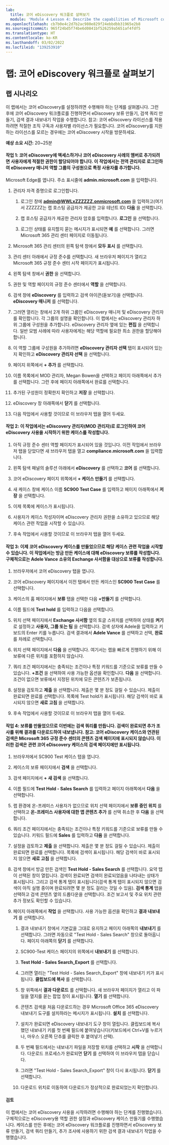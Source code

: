```yaml
---
lab:
  title: 코어 eDiscovery 워크플로 살펴보기
  module: 'Module 4 Lesson 4: Describe the capabilities of Microsoft compliance solutions: Describe the eDiscovery and audit capabilities of Microsoft 365'
ms.openlocfilehash: cb7b0e4c2d7b2ac980e829f24ebbdbb31965e2b8
ms.sourcegitcommit: 965f24bd5f74be6d0841bf526259a5651af4fdf5
ms.translationtype: HT
ms.contentlocale: ko-KR
ms.lasthandoff: 03/02/2022
ms.locfileid: "139253910"
---
```

# <a name="lab-explore-the-core-ediscovery-workflow"></a>랩: 코어 eDiscovery 워크플로 살펴보기

## <a name="lab-scenario"></a>랩 시나리오
이 랩에서는 코어 eDiscovery를 설정하려면 수행해야 하는 단계를 살펴봅니다. 그런 후에 코어 eDiscovery 워크플로를 진행하면서 eDiscovery 보류 만들기, 검색 쿼리 만들기, 검색 결과 내보내기 작업을 수행합니다.  참고:  코어 eDiscovery 라이선스를 적용하려면 적절한 조직 구독과 사용자별 라이선스가 필요합니다. 코어 eDiscovery를 지원하는 라이선스를 모르는 경우에는 코어 eDiscovery 시작을 방문하세요.


**예상 소요 시간:** 20~25분

#### <a name="task-1--to-access-core-ediscovery-or-be-added-as-a-member-of-a-core-ediscovery-case-a-user-must-be-assigned-the-appropriate-permissions-in-this-task-you-as-the-global-admin-will-add-specific-users-as-members-of-the-ediscovery-manager-role-group"></a>작업 1:  코어 eDiscovery에 액세스하거나 코어 eDiscovery 사례의 멤버로 추가되려면 사용자에게 적절한 권한이 할당되어야 합니다. 이 작업에서는 전역 관리자로 로그인하여 eDiscovery 매니저 역할 그룹의 구성원으로 특정 사용자를 추가합니다.

 Microsoft Edge를 엽니다. 주소 표시줄에 **admin.microsoft.com** 을 입력합니다.

1. 관리자 자격 증명으로 로그인합니다.
    1. 로그인 창에 **admin@WWLxZZZZZZ.onmicrosoft.com** 을 입력하고(여기서 ZZZZZZ는 랩 호스팅 공급자가 제공한 고유 테넌트 ID) **다음** 을 선택합니다.
    
    1. 랩 호스팅 공급자가 제공한 관리자 암호를 입력합니다. **로그인** 을 선택합니다.
    1. 로그인 상태를 유지할지 묻는 메시지가 표시되면 **예** 를 선택합니다. 그러면 Microsoft 365 관리 센터 페이지로 이동됩니다.

1. Microsoft 365 관리 센터의 왼쪽 탐색 창에서 **모두 표시** 를 선택합니다.

1. 관리 센터 아래에서 규정 준수를 선택합니다.  새 브라우저 페이지가 열리고 Microsoft 365 규정 준수 센터 시작 페이지가 표시됩니다.  

1. 왼쪽 탐색 창에서 **권한** 을 선택합니다. 

1. 권한 및 역할 페이지의 규정 준수 센터에서 **역할** 을 선택합니다.

1. 검색 창에 **eDiscovery** 를 입력하고 검색 아이콘(돋보기)을 선택합니다.  **eDiscovery 매니저** 를 선택합니다.

1. 그러면 열리는 창에서 2개 하위 그룹인 eDiscovery 매니저 및 eDiscovery 관리자를 확인합니다.  각 그룹의 설명을 확인합니다.  이 랩에서는 eDiscovery 관리자 하위 그룹에 구성원을 추가합니다. eDiscovery 관리자 옆에 있는 **편집** 을 선택합니다.  일반 모범 사례에 따라 사용자에게는 해당 역할에 필요한 최소 권한을 할당해야 합니다.

1. 이 역할 그룹에 구성원을 추가하려면 **eDiscovery 관리자 선택** 탭이 표시되어 있는지 확인하고 **eDiscovery 관리자 선택** 을 선택합니다.

1. 페이지 위쪽에서 **+ 추가** 를 선택합니다.

1. 이름 목록에서 MOD 관리자, Megan Bowen을 선택하고 페이지 아래쪽에서 추가를 선택합니다. 그런 후에 페이지 아래쪽에서 완료를 선택합니다.   

1. 추가된 구성원이 정확한지 확인하고 **저장** 을 선택합니다.

1. eDiscovery 창 아래쪽에서 **닫기** 를 선택합니다.

1. 다음 작업에서 사용할 것이므로 이 브라우저 탭을 열어 두세요.

#### <a name="task-2--in-this-task-you-as-an-ediscovery-administrator-mod-admin-is-an-ediscovery-administrator-will-create-a-case-to-start-using-core-ediscovery"></a>작업 2:  이 작업에서는 eDiscovery 관리자(MOD 관리자)로 로그인하여 코어 eDiscovery 사용을 시작하기 위한 케이스를 작성합니다.

1. 아직 규정 준수 센터 역할 페이지가 표시되어 있을 것입니다. 이전 작업에서 브라우저 탭을 닫았다면 새 브라우저 탭을 열고 **compliance.microsoft.com** 을 입력합니다.

1. 왼쪽 탐색 패널의 솔루션 아래에서 **eDiscovery** 를 선택하고 **코어** 를 선택합니다.

1. 코어 eDiscovery 페이지 위쪽에서 **+ 케이스 만들기** 를 선택합니다.

1. 새 케이스 창에 케이스 이름 **SC900 Test Case** 를 입력하고 페이지 아래쪽에서 **저장** 을 선택합니다.

1. 이제 목록에 케이스가 표시됩니다.

1. 사용자가 케이스 작성자이며 eDiscovery 관리자 권한을 소유하고 있으므로 해당 케이스 관련 작업을 시작할 수 있습니다.  

1. 후속 작업에서 사용할 것이므로 이 브라우저 탭을 열어 두세요.

#### <a name="task-3--now-that-you-have-created-a-core-ediscovery-case-you-can-begin-to-work-with-the-case--in-this-task-you-will-create-an-ediscovery-hold-for-the-case-for-you-just-created--specifically-you-will-crate-a-hold-for-the-the-exchange-mailbox-belonging-to-adele-vance"></a>작업 3:  이제 코어 eDiscovery 케이스를 만들었으므로 해당 케이스 관련 작업을 시작할 수 있습니다.  이 작업에서는 방금 만든 케이스에 대해 eDiscovery 보류를 작성합니다.  구체적으로는 Adele Vance 소유의 Exchange 사서함을 대상으로 보류를 작성합니다.

1. 브라우저에서 코어 eDiscovery 탭을 엽니다.

1. 코어 eDiscovery 페이지에서 이전 탭에서 만든 케이스인 **SC900 Test Case** 를 선택합니다. 

1. 케이스의 홈 페이지에서 **보류** 탭을 선택한 다음 **+만들기** 를 선택합니다.

1. 이름 필드에 **Test hold** 를 입력하고 다음을 선택합니다.

1. 위치 선택 페이지에서 **Exchange 사서함** 옆의 토글 스위치를 선택하여 상태를 **켜기** 로 설정하고 **사용자, 그룹 또는 팀** 을 선택합니다.  검색 상자에 Adele을 입력하고 키보드의 Enter 키를 누릅니다. 검색 결과에서 **Adele Vance** 를 선택하고 선택, **완료** 를 차례로 선택합니다.

1. 위치 선택 페이지에서 **다음** 을 선택합니다.  여기서는 랩을 빠르게 진행하기 위해 이 보류에 다른 위치를 포함하지 않습니다.

1. 쿼리 조건 페이지에서는 충족되는 조건이나 특정 키워드를 기준으로 보류를 만들 수 있습니다. **+조건** 을 선택하여 사용 가능한 옵션을 확인합니다.  **다음** 을 선택합니다. 조건이 없으면 보류에서 지정된 위치에 모든 콘텐츠가 보존됩니다.

1. 설정을 검토하고 **제출** 을 선택합니다. 제출은 몇 분 정도 걸릴 수 있습니다. 제출이 완료되면 완료를 선택합니다.  목록에 Test hold가 표시됩니다.  해당 검색이 바로 표시되지 않으면 **새로 고침** 을 선택합니다.

1. 후속 작업에서 사용할 것이므로 이 브라우저 탭을 열어 두세요.

#### <a name="task-4--with-a-hold-in-place-you-will-create-a-search-query--once-your-search-is-complete-you-will-go-export-and-download-the-results-for-future-investigation---note--searches-associated-with-a-core-ediscovery-case-are-not-listed-on-the-content-search-page-in-the-microsoft-365-compliance-center-these-searches-are-listed-only-on-the-searches-page-of-the-associated-core-ediscovery-case"></a>작업 4:  보류를 만들었으므로 이번에는 검색 쿼리를 만듭니다.  검색이 완료되면 추가 조사를 위해 결과를 다운로드하여 내보냅니다.   참고:  코어 eDiscovery 케이스와 연관된 검색은 Microsoft 365 규정 준수 센터의 콘텐츠 검색 페이지에 표시되지 않습니다. 이러한 검색은 관련 코어 eDiscovery 케이스의 검색 페이지에만 표시됩니다.

1. 브라우저에서 SC900 Test 케이스 탭을 엽니다.

1. 케이스의 보류 페이지에서 **검색** 을 선택합니다.

1. 검색 페이지에서 **+ 새 검색** 을 선택합니다.

1. 이름 필드에 **Test Hold - Sales Search** 를 입력하고 페이지 아래쪽에서 **다음** 을 선택합니다.

1. 랩 환경에 온-프레미스 사용자가 없으므로 위치 선택 페이지에서 **보류 중인 위치** 를 선택하고 **온-프레미스 사용자에 대한 앱 콘텐츠 추가** 를 선택 취소한 후 **다음** 을 선택합니다.

1. 쿼리 조건 페이지에서는 충족되는 조건이나 특정 키워드를 기준으로 보류를 만들 수 있습니다. 키워드 필드에 **Sales** 를 입력하고 **다음** 을 선택합니다.

1. 설정을 검토하고 **제출** 을 선택합니다. 제출은 몇 분 정도 걸릴 수 있습니다. 제출이 완료되면 완료를 선택합니다.  목록에 검색이 표시됩니다.  해당 검색이 바로 표시되지 않으면 **새로 고침** 을 선택합니다.

1. 검색 창에서 방금 만든 검색인 **Test Hold - Sales Search** 를 선택합니다.  요약 탭이 선택된 창이 열립니다.  검색이 완료되면 검색이 완료되었음을 나타내는 상태가 표시됩니다.  그리고 검색 통계 탭이 표시됩니다(검색 통계 탭이 표시되지 않으면 검색이 아직 실행 중이며 완료되려면 몇 분 정도 걸리는 것일 수 있음).  **검색 통계** 탭을 선택하고 검색 콘텐츠 옆의 드롭다운을 선택합니다.  조건 보고서 및 주요 위치 관련 추가 정보도 확인할 수 있습니다.  

1. 페이지 아래쪽에서 **작업** 을 선택합니다.  사용 가능한 옵션을 확인하고 **결과 내보내기** 를 선택합니다.
    
    1. 결과 내보내기 창에서 기본값을 그대로 유지하고 페이지 아래쪽의 **내보내기** 를 선택합니다. 그러면 자동으로 "Test Hold - Sales Search" 창으로 돌아옵니다. 페이지 아래쪽의 **닫기** 를 선택합니다.
    
    1. SC900-Test 케이스 페이지의 위쪽에서 **내보내기** 를 선택합니다.
    1. **Test Hold - Sales Search_Export** 를 선택합니다.
    1. 그러면 열리는 "Test Hold - Sales Search_Export" 창에 내보내기 키가 표시됩니다. **클립보드에 복사** 를 선택합니다.
    1. 창 위쪽에서 **결과 다운로드** 를 선택합니다. 새 브라우저 페이지가 열리고 이 파일을 열지를 묻는 팝업 창이 표시됩니다. **열기** 를 선택합니다.
    1. 콘텐츠 검색을 처음 다운로드하는 경우 Microsoft Office 365 eDiscovery 내보내기 도구를 설치하라는 메시지가 표시됩니다.  **설치** 를 선택합니다.
    1. 설치가 완료되면 eDiscovery 내보내기 도구 창이 열립니다.  클립보드에 복사했던 내보내기 키를 첫 번째 필드에 붙여넣습니다(키보드에서 Ctrl+V를 누르거나, 마우스 오른쪽 단추를 클릭한 후 붙여넣기 선택).
    1. 두 번째 필드에서는 내보내기 파일을 저장할 위치를 선택하고 **시작** 을 선택합니다.  다운로드 프로세스가 완료되면 **닫기** 를 선택하여 이 브라우저 탭을 닫습니다.
    1. 그러면 "Test Hold - Sales Search_Export" 창이 다시 표시됩니다.  **닫기** 를 선택합니다.
    1. 다운로드 위치로 이동하여 다운로드가 정상적으로 완료되었는지 확인합니다. 


#### <a name="review"></a>검토

이 랩에서는 코어 eDiscovery 사용을 시작하려면 수행해야 하는 단계를 진행했습니다. 구체적으로는 eDiscovery용 역할 권한 설정과 eDiscovery 케이스 만들기를 수행했습니다.  케이스를 만든 후에는 코어 eDiscovery 워크플로를 진행하면서 eDiscovery 보류 만들기, 검색 쿼리 만들기, 추가 조사에 사용하기 위한 검색 결과 내보내기 작업을 수행했습니다.